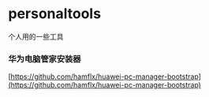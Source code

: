 # personaltools
个人用的一些工具

### 华为电脑管家安装器
[https://github.com/hamflx/huawei-pc-manager-bootstrap](https://github.com/hamflx/huawei-pc-manager-bootstrap)

